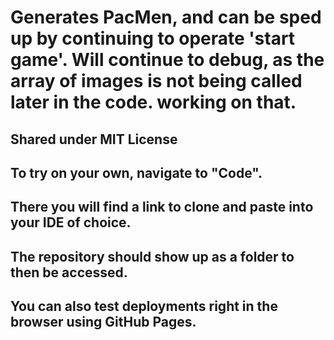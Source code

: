 # Generates PacMen, and can be sped up by continuing to operate 'start game'. Will continue to debug, as the array of images is not being called later in the code. working on that.
## Shared under MIT License
## To try on your own, navigate to "Code". 
## There you will find a link to clone and paste into your IDE of choice. 
## The repository should show up as a folder to then be accessed.
## You can also test deployments right in the browser using GitHub Pages. 
